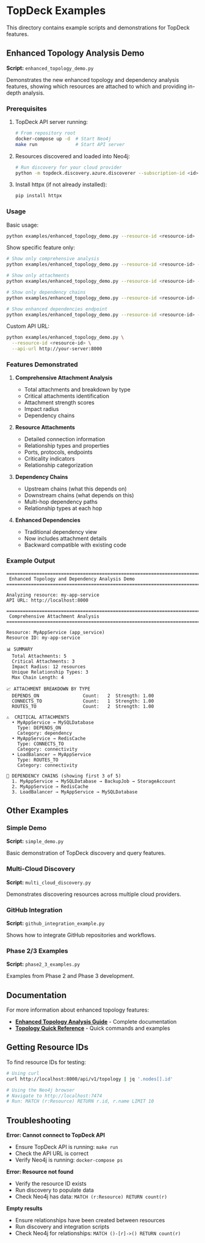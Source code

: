# TopDeck Examples

This directory contains example scripts and demonstrations for TopDeck features.

## Enhanced Topology Analysis Demo

**Script:** `enhanced_topology_demo.py`

Demonstrates the new enhanced topology and dependency analysis features, showing which resources are attached to which and providing in-depth analysis.

### Prerequisites

1. TopDeck API server running:
   ```bash
   # From repository root
   docker-compose up -d  # Start Neo4j
   make run              # Start API server
   ```

2. Resources discovered and loaded into Neo4j:
   ```bash
   # Run discovery for your cloud provider
   python -m topdeck.discovery.azure.discoverer --subscription-id <id>
   ```

3. Install httpx (if not already installed):
   ```bash
   pip install httpx
   ```

### Usage

Basic usage:
```bash
python examples/enhanced_topology_demo.py --resource-id <resource-id>
```

Show specific feature only:
```bash
# Show only comprehensive analysis
python examples/enhanced_topology_demo.py --resource-id <resource-id> --feature analysis

# Show only attachments
python examples/enhanced_topology_demo.py --resource-id <resource-id> --feature attachments

# Show only dependency chains
python examples/enhanced_topology_demo.py --resource-id <resource-id> --feature chains

# Show enhanced dependencies endpoint
python examples/enhanced_topology_demo.py --resource-id <resource-id> --feature dependencies
```

Custom API URL:
```bash
python examples/enhanced_topology_demo.py \
  --resource-id <resource-id> \
  --api-url http://your-server:8000
```

### Features Demonstrated

1. **Comprehensive Attachment Analysis**
   - Total attachments and breakdown by type
   - Critical attachments identification
   - Attachment strength scores
   - Impact radius
   - Dependency chains

2. **Resource Attachments**
   - Detailed connection information
   - Relationship types and properties
   - Ports, protocols, endpoints
   - Criticality indicators
   - Relationship categorization

3. **Dependency Chains**
   - Upstream chains (what this depends on)
   - Downstream chains (what depends on this)
   - Multi-hop dependency paths
   - Relationship types at each hop

4. **Enhanced Dependencies**
   - Traditional dependency view
   - Now includes attachment details
   - Backward compatible with existing code

### Example Output

```
================================================================================
 Enhanced Topology and Dependency Analysis Demo
================================================================================

Analyzing resource: my-app-service
API URL: http://localhost:8000

================================================================================
 Comprehensive Attachment Analysis
================================================================================

Resource: MyAppService (app_service)
Resource ID: my-app-service

📊 SUMMARY
  Total Attachments: 5
  Critical Attachments: 3
  Impact Radius: 12 resources
  Unique Relationship Types: 3
  Max Chain Length: 4

📈 ATTACHMENT BREAKDOWN BY TYPE
  DEPENDS_ON                Count:   2  Strength: 1.00
  CONNECTS_TO               Count:   1  Strength: 1.00
  ROUTES_TO                 Count:   2  Strength: 1.00

⚠️  CRITICAL ATTACHMENTS
  • MyAppService → MySQLDatabase
    Type: DEPENDS_ON
    Category: dependency
  • MyAppService → RedisCache
    Type: CONNECTS_TO
    Category: connectivity
  • LoadBalancer → MyAppService
    Type: ROUTES_TO
    Category: connectivity

🔗 DEPENDENCY CHAINS (showing first 3 of 5)
  1. MyAppService → MySQLDatabase → BackupJob → StorageAccount
  2. MyAppService → RedisCache
  3. LoadBalancer → MyAppService → MySQLDatabase
```

## Other Examples

### Simple Demo
**Script:** `simple_demo.py`

Basic demonstration of TopDeck discovery and query features.

### Multi-Cloud Discovery
**Script:** `multi_cloud_discovery.py`

Demonstrates discovering resources across multiple cloud providers.

### GitHub Integration
**Script:** `github_integration_example.py`

Shows how to integrate GitHub repositories and workflows.

### Phase 2/3 Examples
**Script:** `phase2_3_examples.py`

Examples from Phase 2 and Phase 3 development.

## Documentation

For more information about enhanced topology features:
- **[Enhanced Topology Analysis Guide](../docs/ENHANCED_TOPOLOGY_ANALYSIS.md)** - Complete documentation
- **[Topology Quick Reference](../docs/ENHANCED_TOPOLOGY_QUICK_REF.md)** - Quick commands and examples

## Getting Resource IDs

To find resource IDs for testing:

```bash
# Using curl
curl http://localhost:8000/api/v1/topology | jq '.nodes[].id'

# Using the Neo4j browser
# Navigate to http://localhost:7474
# Run: MATCH (r:Resource) RETURN r.id, r.name LIMIT 10
```

## Troubleshooting

**Error: Cannot connect to TopDeck API**
- Ensure TopDeck API is running: `make run`
- Check the API URL is correct
- Verify Neo4j is running: `docker-compose ps`

**Error: Resource not found**
- Verify the resource ID exists
- Run discovery to populate data
- Check Neo4j has data: `MATCH (r:Resource) RETURN count(r)`

**Empty results**
- Ensure relationships have been created between resources
- Run discovery and integration scripts
- Check Neo4j for relationships: `MATCH ()-[r]->() RETURN count(r)`
